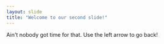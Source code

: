 ```yaml
---
layout: slide
title: "Welcome to our second slide!"
---
```

Ain't nobody got time for that.
Use the left arrow to go back!
